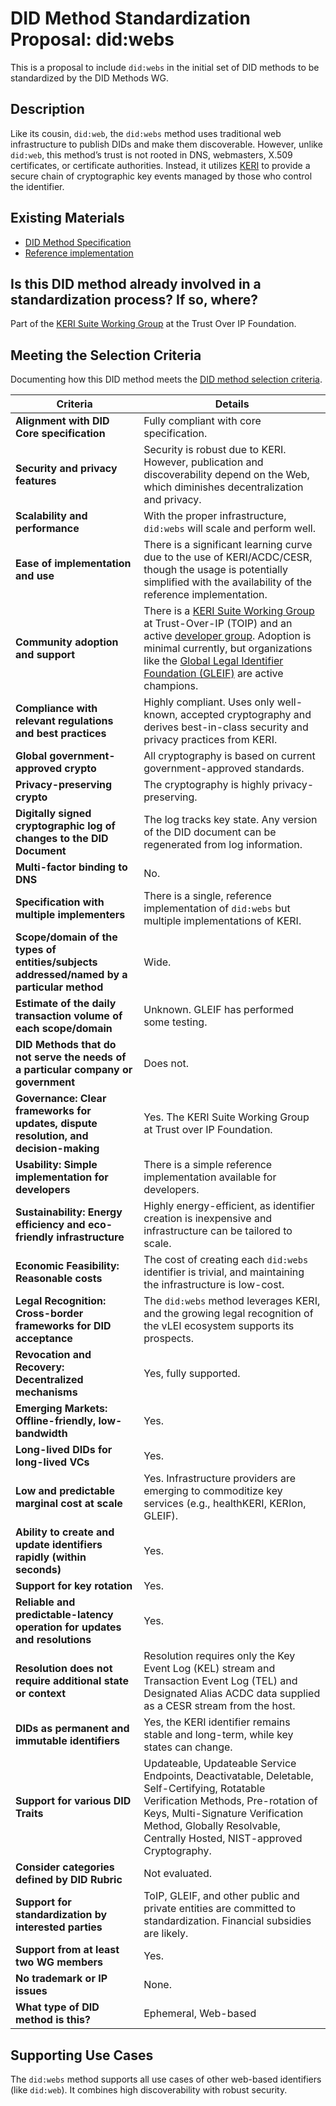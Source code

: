 # DID Method Standardization Proposal: did:webs

This is a proposal to include `did:webs` in the initial set of DID methods to be standardized by the DID Methods WG.

## Description

Like its cousin, `did:web`, the `did:webs` method uses traditional web infrastructure to publish DIDs and make them discoverable. However, unlike `did:web`, this method’s trust is not rooted in DNS, webmasters, X.509 certificates, or certificate authorities. Instead, it utilizes [KERI](https://trustoverip.github.io/tswg-keri-specification/) to provide a secure chain of cryptographic key events managed by those who control the identifier.

## Existing Materials

* [DID Method Specification](https://trustoverip.github.io/tswg-did-method-webs-specification/)
* [Reference implementation](https://github.com/GLEIF-IT/did-webs-resolver)

## Is this DID method already involved in a standardization process? If so, where?

Part of the [KERI Suite Working Group](https://lf-toip.atlassian.net/wiki/spaces/HOME/pages/22992904/DID+WebS+Method+Task+Force) at the Trust Over IP Foundation.

## Meeting the Selection Criteria

Documenting how this DID method meets the [DID method selection criteria](../selection-criteria/).

| **Criteria** | **Details** |
|--------------|-------------|
| **Alignment with DID Core specification** | Fully compliant with core specification. |
| **Security and privacy features** | Security is robust due to KERI. However, publication and discoverability depend on the Web, which diminishes decentralization and privacy. |
| **Scalability and performance** | With the proper infrastructure, `did:webs` will scale and perform well. |
| **Ease of implementation and use** | There is a significant learning curve due to the use of KERI/ACDC/CESR, though the usage is potentially simplified with the availability of the reference implementation. |
| **Community adoption and support** | There is a [KERI Suite Working Group](https://lf-toip.atlassian.net/wiki/spaces/HOME/pages/56819755/KERI+Suite+Working+Group) at Trust-Over-IP (TOIP) and an active [developer group](https://github.com/WebOfTrust/keri). Adoption is minimal currently, but organizations like the [Global Legal Identifier Foundation (GLEIF)](https://www.gleif.org/en) are active champions. |
| **Compliance with relevant regulations and best practices** | Highly compliant. Uses only well-known, accepted cryptography and derives best-in-class security and privacy practices from KERI. |
| **Global government-approved crypto** | All cryptography is based on current government-approved standards. |
| **Privacy-preserving crypto** | The cryptography is highly privacy-preserving. |
| **Digitally signed cryptographic log of changes to the DID Document** | The log tracks key state. Any version of the DID document can be regenerated from log information. |
| **Multi-factor binding to DNS** | No. |
| **Specification with multiple implementers** | There is a single, reference implementation of `did:webs` but multiple implementations of KERI. |
| **Scope/domain of the types of entities/subjects addressed/named by a particular method** | Wide. |
| **Estimate of the daily transaction volume of each scope/domain** | Unknown. GLEIF has performed some testing. |
| **DID Methods that do not serve the needs of a particular company or government** | Does not. |
| **Governance: Clear frameworks for updates, dispute resolution, and decision-making** | Yes. The KERI Suite Working Group at Trust over IP Foundation. |
| **Usability: Simple implementation for developers** | There is a simple reference implementation available for developers. |
| **Sustainability: Energy efficiency and eco-friendly infrastructure** | Highly energy-efficient, as identifier creation is inexpensive and infrastructure can be tailored to scale. |
| **Economic Feasibility: Reasonable costs** | The cost of creating each `did:webs` identifier is trivial, and maintaining the infrastructure is low-cost. |
| **Legal Recognition: Cross-border frameworks for DID acceptance** | The `did:webs` method leverages KERI, and the growing legal recognition of the vLEI ecosystem supports its prospects. |
| **Revocation and Recovery: Decentralized mechanisms** | Yes, fully supported. |
| **Emerging Markets: Offline-friendly, low-bandwidth** | Yes. |
| **Long-lived DIDs for long-lived VCs** | Yes. |
| **Low and predictable marginal cost at scale** | Yes. Infrastructure providers are emerging to commoditize key services (e.g., healthKERI, KERIon, GLEIF). |
| **Ability to create and update identifiers rapidly (within seconds)** | Yes. |
| **Support for key rotation** | Yes. |
| **Reliable and predictable-latency operation for updates and resolutions** | Yes. |
| **Resolution does not require additional state or context** | Resolution requires only the Key Event Log (KEL) stream and Transaction Event Log (TEL) and Designated Alias ACDC data supplied as a CESR stream from the host. |
| **DIDs as permanent and immutable identifiers** | Yes, the KERI identifier remains stable and long-term, while key states can change. |
| **Support for various DID Traits** | Updateable, Updateable Service Endpoints, Deactivatable, Deletable, Self-Certifying, Rotatable Verification Methods, Pre-rotation of Keys, Multi-Signature Verification Method, Globally Resolvable, Centrally Hosted, NIST-approved Cryptography. |
| **Consider categories defined by DID Rubric** | Not evaluated. |
| **Support for standardization by interested parties** | ToIP, GLEIF, and other public and private entities are committed to standardization. Financial subsidies are likely. |
| **Support from at least two WG members** | Yes. |
| **No trademark or IP issues** | None. |
| **What type of DID method is this?** | Ephemeral, Web-based |

## Supporting Use Cases

The `did:webs` method supports all use cases of other web-based identifiers (like `did:web`). It combines high discoverability with robust security.
